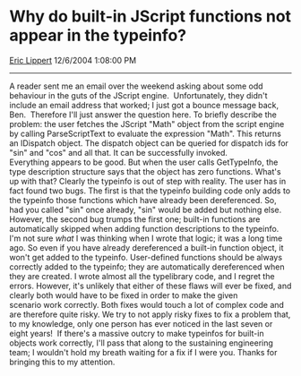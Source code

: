 # Why do built-in JScript functions not appear in the typeinfo?

[Eric Lippert](https://social.msdn.microsoft.com/profile/Eric%20Lippert) 12/6/2004 1:08:00 PM

-----

A reader sent me an email over the weekend asking about some odd behaviour in the guts of the JScript engine.  Unfortunately, they didn't include an email address that worked; I just got a bounce message back, Ben.  Therefore I'll just answer the question here. To briefly describe the problem: the user fetches the JScript "Math" object from the script engine by calling ParseScriptText to evaluate the expression "Math". This returns an IDispatch object. The dispatch object can be queried for dispatch ids for "sin" and "cos" and all that. It can be successfully invoked. Everything appears to be good. But when the user calls GetTypeInfo, the type description structure says that the object has zero functions. What's up with that? Clearly the typeinfo is out of step with reality. The user has in fact found two bugs. The first is that the typeinfo building code only adds to the typeinfo those functions which have already been dereferenced. So, had you called "sin" once already, "sin" would be added but nothing else. However, the second bug trumps the first one; built-in functions are automatically skipped when adding function descriptions to the typeinfo. I'm not sure *what* I was thinking when I wrote that logic; it was a long time ago. So even if you have already dereferenced a built-in function object, it won't get added to the typeinfo. User-defined functions should be always correctly added to the typeinfo; they are automatically dereferenced when they are created. I wrote almost all the typelibrary code, and I regret the errors. However, it's unlikely that either of these flaws will ever be fixed, and clearly both would have to be fixed in order to make the given scenario work correctly. Both fixes would touch a lot of complex code and are therefore quite risky. We try to not apply risky fixes to fix a problem that, to my knowledge, only one person has ever noticed in the last seven or eight years\!  If there's a massive outcry to make typeinfos for built-in objects work correctly, I'll pass that along to the sustaining engineering team; I wouldn't hold my breath waiting for a fix if I were you. Thanks for bringing this to my attention.

